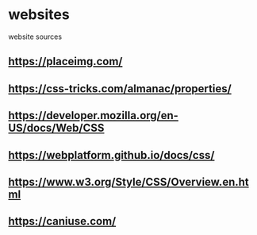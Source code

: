 # websites
website sources

## https://placeimg.com/
## https://css-tricks.com/almanac/properties/
## https://developer.mozilla.org/en-US/docs/Web/CSS
## https://webplatform.github.io/docs/css/
## https://www.w3.org/Style/CSS/Overview.en.html
## https://caniuse.com/

